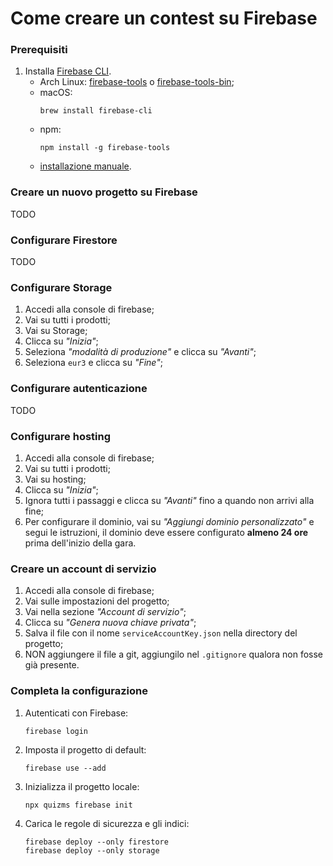 # Come creare un contest su Firebase

### Prerequisiti

1. Installa [Firebase CLI](https://firebase.google.com/docs/cli).
   - Arch Linux: [firebase-tools](https://aur.archlinux.org/packages/firebase-tools/)
     o [firebase-tools-bin](https://aur.archlinux.org/packages/firebase-tools-bin/);
   - macOS:
     ```shell
     brew install firebase-cli
     ```
   - npm:
     ```shell
     npm install -g firebase-tools
     ```
   - [installazione manuale](https://firebase.google.com/docs/cli#install_the_firebase_cli).

### Creare un nuovo progetto su Firebase

TODO

### Configurare Firestore

TODO

### Configurare Storage

1. Accedi alla console di firebase;
2. Vai su tutti i prodotti;
3. Vai su Storage;
4. Clicca su _"Inizia"_;
5. Seleziona _"modalità di produzione"_ e clicca su _"Avanti"_;
6. Seleziona `eur3` e clicca su _"Fine"_;

### Configurare autenticazione

TODO

### Configurare hosting

1. Accedi alla console di firebase;
2. Vai su tutti i prodotti;
3. Vai su hosting;
4. Clicca su _"Inizia"_;
5. Ignora tutti i passaggi e clicca su _"Avanti"_ fino a quando non arrivi alla fine;
6. Per configurare il dominio, vai su _"Aggiungi dominio personalizzato"_ e segui le istruzioni, il dominio deve essere
   configurato **almeno 24 ore** prima dell'inizio della gara.

### Creare un account di servizio

1. Accedi alla console di firebase;
2. Vai sulle impostazioni del progetto;
3. Vai nella sezione _"Account di servizio"_;
4. Clicca su _"Genera nuova chiave privata"_;
5. Salva il file con il nome `serviceAccountKey.json` nella directory del progetto;
6. NON aggiungere il file a git, aggiungilo nel `.gitignore` qualora non fosse già presente.

### Completa la configurazione

1. Autenticati con Firebase:
   ```shell
   firebase login
   ```
2. Imposta il progetto di default:
   ```shell
   firebase use --add
   ```
3. Inizializza il progetto locale:
   ```shell
   npx quizms firebase init
   ```
4. Carica le regole di sicurezza e gli indici:
   ```shell
   firebase deploy --only firestore
   firebase deploy --only storage
   ```
